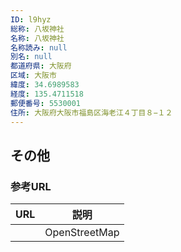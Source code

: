 ```yaml
---
ID: l9hyz
総称: 八坂神社
名称: 八坂神社
名称読み: null
別名: null
都道府県: 大阪府
区域: 大阪市
緯度: 34.6989583
経度: 135.4711518
郵便番号: 5530001
住所: 大阪府大阪市福島区海老江４丁目８−１２
---
```


## その他

### 参考URL

| URL | 説明          |
| --- | ------------- |
|     | OpenStreetMap |
